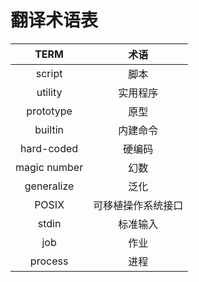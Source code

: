 # 翻译术语表

| TERM | 术语 |
| :--: | :-: |
| script | 脚本  |
| utility | 实用程序 |
| prototype | 原型 |
| builtin | 内建命令 |
| hard-coded | 硬编码 |
| magic number | 幻数 |
| generalize | 泛化 |
| POSIX | 可移植操作系统接口 |
| stdin | 标准输入 |
| job | 作业 |
| process | 进程 |